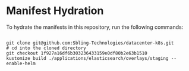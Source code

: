 
# Manifest Hydration

To hydrate the manifests in this repository, run the following commands:

```shell

git clone git@github.com:Sbling-Technologies/datacenter-k8s.git
# cd into the cloned directory
git checkout 1f927a16df6b303236433159e0df80b2e63b1510
kustomize build ./applications/elasticsearch/overlays/staging --enable-helm
```